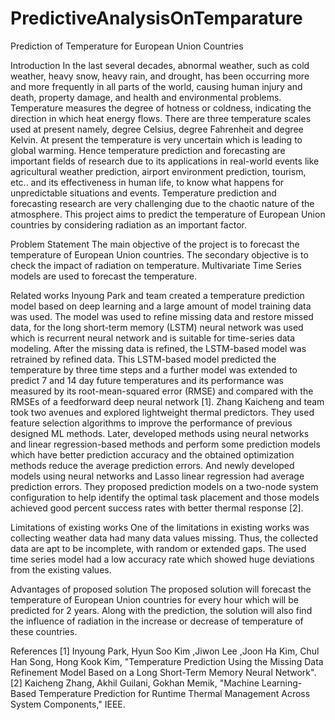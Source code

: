 # PredictiveAnalysisOnTemparature

Prediction of Temperature for European Union Countries

Introduction
In the last several decades, abnormal weather, such as cold weather, heavy snow, heavy rain, and drought, has been occurring more and more frequently in all parts of the world, causing human injury and death, property damage, and health and environmental problems. Temperature measures the degree of hotness or coldness, indicating the direction in which heat energy flows. There are three temperature scales used at present namely, degree Celsius, degree Fahrenheit and degree Kelvin. At present the temperature is very uncertain which is leading to global warming. Hence temperature prediction and forecasting are important fields of research due to its applications in real-world events like agricultural weather prediction, airport environment prediction, tourism, etc.. and its effectiveness in human life, to know what happens for unpredictable situations and events. Temperature prediction and forecasting research are very challenging due to the chaotic nature of the atmosphere. This project aims to predict the temperature of European Union countries by considering radiation as an important factor.


Problem Statement
The main objective of the project is to forecast the temperature of European Union countries. The secondary objective is to check the impact of radiation on temperature. Multivariate Time Series models are used to forecast the temperature.


Related works
Inyoung Park and team created a temperature prediction model based on deep learning and a large amount of model training data was used. The model was used to refine missing data and restore missed data, for the long short-term memory (LSTM) neural network was used which is recurrent neural network and is suitable for time-series data modeling. After the missing data is refined, the LSTM-based model was retrained by refined data. This LSTM-based model predicted the temperature by three time steps and a further model was extended to predict 7 and 14 day future temperatures and its performance was measured by its root-mean-squared error (RMSE) and compared with the RMSEs of a feedforward deep neural network [1]. Zhang Kaicheng and team took two avenues and explored lightweight thermal predictors.  They used feature selection algorithms to improve the performance of previous designed ML methods. Later, developed methods using neural networks and linear regression-based methods and perform some prediction models which have better prediction accuracy and the obtained optimization methods reduce the average prediction errors. And newly developed models using neural networks and Lasso linear regression had average prediction errors. They proposed prediction models on a two-node system configuration to help identify the optimal task placement and  those models achieved good percent success rates with better thermal response [2].


Limitations of existing works
One of the limitations in existing works was collecting weather data had many data values missing. Thus, the collected data are apt to be incomplete, with random or extended gaps. The used time series model had a low accuracy rate which showed huge deviations from the existing values.


Advantages of proposed solution
The proposed solution will forecast the temperature of European Union countries for every hour which will be predicted for 2 years. Along with the prediction, the solution will also find the influence of radiation in the increase or decrease of temperature of these countries. 


References
[1] Inyoung Park, Hyun Soo Kim ,Jiwon Lee ,Joon Ha Kim, Chul Han Song, Hong Kook Kim, "Temperature Prediction Using the Missing Data Refinement Model Based on a Long Short-Term Memory Neural Network".
[2] Kaicheng Zhang, Akhil Guilani, Gokhan Memik, "Machine Learning-Based Temperature Prediction for Runtime Thermal Management Across System Components," IEEE.


